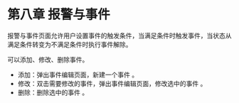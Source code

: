 # 第八章 报警与事件

报警与事件页面允许用户设置事件的触发条件，当满足条件时触发事件，当状态从满足条件转变为不满足条件时执行事件解除。 

可以添加、修改、删除事件。 

- 添加：弹出事件编辑页面，新建一个事件 。 
- 修改：双击需要修改的事件，弹出事件编辑页面，修改选中的事件 。
- 删除：删除选中的事件 。 

